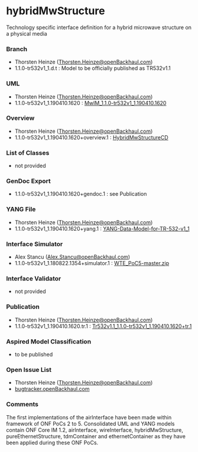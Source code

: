 # hybridMwStructure
Technology specific interface definition for a hybrid microwave structure on a physical media 

### Branch
- Thorsten Heinze (Thorsten.Heinze@openBackhaul.com)
- 1.1.0-tr532v1_1.d.t : Model to be officially published as TR532v1.1

### UML
- Thorsten Heinze (Thorsten.Heinze@openBackhaul.com)
- 1.1.0-tr532v1_1.190410.1620 : [MwIM_1.1.0-tr532v1_1.190410.1620](./MwIM_1.1.0-tr532v1_1.190410.1620.zip)

### Overview 
- Thorsten Heinze (Thorsten.Heinze@openBackhaul.com)
- 1.1.0-tr532v1_1.190410.1620+overview.1 : [HybridMwStructureCD](./HybridMwStructureCD.PNG)

### List of Classes
- not provided

### GenDoc Export
- 1.1.0-tr532v1_1.190410.1620+gendoc.1 : see Publication

### YANG File
- Thorsten Heinze (Thorsten.Heinze@openBackhaul.com)
- 1.1.0-tr532v1_1.190410.1620+yang.1 : [YANG-Data-Model-for-TR-532-v1_1](./YANG-Data-Model-for-TR-532-v1_1.zip)

### Interface Simulator
- Alex Stancu (Alex.Stancu@openBackhaul.com)
- 1.1.0-tr532v1_1.180822.1354+simulator.1 : [WTE_PoC5-master.zip](./WTE_PoC5-master.zip)

### Interface Validator
- not provided

### Publication
- Thorsten Heinze (Thorsten.Heinze@openBackhaul.com)
- 1.1.0-tr532v1_1.190410.1620.tr.1 : [Tr532v1.1_1.1.0-tr532v1_1.190410.1620+tr.1](./Tr532v1.1_1.1.0-tr532v1_1.190410.1620+tr.1.pdf)

### Aspired Model Classification
- to be published

### Open Issue List
- Thorsten Heinze (Thorsten.Heinze@openBackhaul.com)
- [bugtracker.openBackhaul.com](https://bugtracker.openBackhaul.com)

### Comments
The first implementations of the airInterface have been made within framework of ONF PoCs 2 to 5. Consolidated UML and YANG models contain ONF Core IM 1.2, airInterface, wireInterface, hybridMwStructure, pureEthernetStructure, tdmContainer and ethernetContainer as they have been applied during these ONF PoCs.
